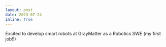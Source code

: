```yaml
---
layout: post
date: 2023-07-24
inline: true
---
```


Excited to develop smart robots at GrayMatter as a Robotics SWE (my first job!!)